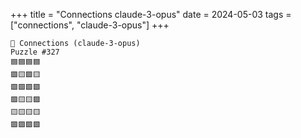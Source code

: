+++
title = "Connections claude-3-opus"
date = 2024-05-03
tags = ["connections", "claude-3-opus"]
+++

```text
🤖 Connections (claude-3-opus) 
Puzzle #327
🟦🟦🟦🟦
🟪🟨🟪🟨
🟩🟩🟩🟩
🟪🟨🟨🟪
🟨🟨🟨🟨
🟪🟪🟪🟪
```
